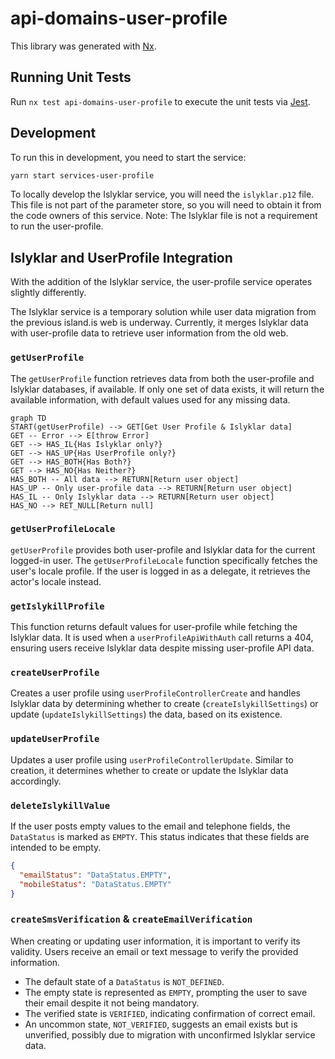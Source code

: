 # api-domains-user-profile

This library was generated with [Nx](https://nx.dev).

## Running Unit Tests

Run `nx test api-domains-user-profile` to execute the unit tests via [Jest](https://jestjs.io).

## Development

To run this in development, you need to start the service:

```bash
yarn start services-user-profile
```

To locally develop the Islyklar service, you will need the `islyklar.p12` file. This file is not part of the parameter store, so you will need to obtain it from the code owners of this service. Note: The Islyklar file is not a requirement to run the user-profile.

## Islyklar and UserProfile Integration

With the addition of the Islyklar service, the user-profile service operates slightly differently.

The Islyklar service is a temporary solution while user data migration from the previous island.is web is underway. Currently, it merges Islyklar data with user-profile data to retrieve user information from the old web.

### `getUserProfile`

The `getUserProfile` function retrieves data from both the user-profile and Islyklar databases, if available. If only one set of data exists, it will return the available information, with default values used for any missing data.

```mermaid
graph TD
START(getUserProfile) --> GET[Get User Profile & Islyklar data]
GET -- Error --> E[throw Error]
GET --> HAS_IL{Has Islyklar only?}
GET --> HAS_UP{Has UserProfile only?}
GET --> HAS_BOTH{Has Both?}
GET --> HAS_NO{Has Neither?}
HAS_BOTH -- All data --> RETURN[Return user object]
HAS_UP -- Only user-profile data --> RETURN[Return user object]
HAS_IL -- Only Islyklar data --> RETURN[Return user object]
HAS_NO --> RET_NULL[Return null]
```

### `getUserProfileLocale`

`getUserProfile` provides both user-profile and Islyklar data for the current logged-in user. The `getUserProfileLocale` function specifically fetches the user's locale profile. If the user is logged in as a delegate, it retrieves the actor's locale instead.

### `getIslykillProfile`

This function returns default values for user-profile while fetching the Islyklar data. It is used when a `userProfileApiWithAuth` call returns a 404, ensuring users receive Islyklar data despite missing user-profile API data.

### `createUserProfile`

Creates a user profile using `userProfileControllerCreate` and handles Islyklar data by determining whether to create (`createIslykillSettings`) or update (`updateIslykillSettings`) the data, based on its existence.

### `updateUserProfile`

Updates a user profile using `userProfileControllerUpdate`. Similar to creation, it determines whether to create or update the Islyklar data accordingly.

### `deleteIslykillValue`

If the user posts empty values to the email and telephone fields, the `DataStatus` is marked as `EMPTY`. This status indicates that these fields are intended to be empty.

```json
{
  "emailStatus": "DataStatus.EMPTY",
  "mobileStatus": "DataStatus.EMPTY"
}
```

### `createSmsVerification` & `createEmailVerification`

When creating or updating user information, it is important to verify its validity. Users receive an email or text message to verify the provided information.

- The default state of a `DataStatus` is `NOT_DEFINED`.
- The empty state is represented as `EMPTY`, prompting the user to save their email despite it not being mandatory.
- The verified state is `VERIFIED`, indicating confirmation of correct email.
- An uncommon state, `NOT_VERIFIED`, suggests an email exists but is unverified, possibly due to migration with unconfirmed Islyklar service data.